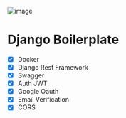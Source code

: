 ![image](https://user-images.githubusercontent.com/64053044/205494589-b90a394e-d621-468c-8157-5d08a563e5ca.png)

# Django Boilerplate
  - [x] Docker
  - [x] Django Rest Framework
  - [x] Swagger
  - [x] Auth JWT
  - [x] Google Oauth
  - [x] Email Verification
  - [x] CORS
